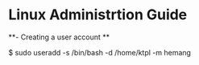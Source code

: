 # Linux Administrtion Guide

**- Creating a user account ** 

$ sudo useradd -s /bin/bash -d /home/ktpl -m hemang

